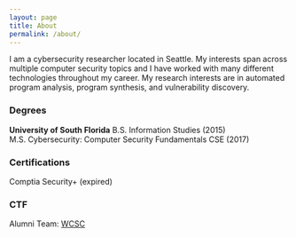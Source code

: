 ```yaml
---
layout: page
title: About
permalink: /about/
---
```


I am a cybersecurity researcher located in Seattle. My interests span across multiple computer security topics and I have worked with many different technologies throughout my career. My research interests are in automated program analysis, program synthesis, and vulnerability discovery.  

### Degrees

**University of South Florida**
B.S. Information Studies (2015)  
M.S. Cybersecurity: Computer Security Fundamentals CSE (2017) 

### Certifications

Comptia Security+ (expired)

### CTF  

Alumni Team: [WCSC](https://ctftime.org/team/315)  